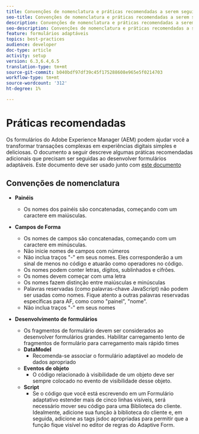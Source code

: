 ```yaml
---
title: Convenções de nomenclatura e práticas recomendadas a serem seguidas ao criar formulários adaptáveis
seo-title: Convenções de nomenclatura e práticas recomendadas a serem seguidas ao criar formulários adaptáveis
description: Convenções de nomenclatura e práticas recomendadas a serem seguidas ao criar formulários adaptáveis
seo-description: Convenções de nomenclatura e práticas recomendadas a serem seguidas ao criar formulários adaptáveis
feature: formulários adaptáveis
topics: best-practices
audience: developer
doc-type: article
activity: setup
version: 6.3,6.4,6.5
translation-type: tm+mt
source-git-commit: b040bdf97df39c45f175288608e965e5f0214703
workflow-type: tm+mt
source-wordcount: '312'
ht-degree: 1%

---
```


# Práticas recomendadas    

Os formulários do Adobe Experience Manager (AEM) podem ajudar você a transformar transações complexas em experiências digitais simples e deliciosas. O documento a seguir descreve algumas práticas recomendadas adicionais que precisam ser seguidas ao desenvolver formulários adaptáveis. Este documento deve ser usado junto com [este documento](https://helpx.adobe.com/experience-manager/6-3/forms/using/adaptive-forms-best-practices.html#Overview)

## Convenções de nomenclatura

* **Painéis**
   * Os nomes dos painéis são concatenadas, começando com um caractere em maiúsculas.

* **Campos de Forma**
   * Os nomes de campos são concatenadas, começando com um caractere em minúsculas.
   * Não inicie nomes de campos com números
   * Não inclua traços &quot;-&quot; em seus nomes. Eles corresponderão a um sinal de menos no código e atuarão como operadores no código.
   * Os nomes podem conter letras, dígitos, sublinhados e cifrões.
   * Os nomes devem começar com uma letra
   * Os nomes fazem distinção entre maiúsculas e minúsculas
   * Palavras reservadas (como palavras-chave JavaScript) não podem ser usadas como nomes. Fique atento a outras palavras reservadas específicas para AF, como   como &quot;painel&quot;, &quot;nome&quot;.
   * Não inclua traços &quot;-&quot; em seus nomes
* **Desenvolvimento de formulários**
   * Os fragmentos de formulário devem ser considerados ao desenvolver formulários grandes. Habilitar carregamento lento de fragmentos de formulário para carregamento mais rápido   times
   * **DataModel**
      * Recomenda-se associar o formulário adaptável ao modelo de dados apropriado
   * **Eventos de objeto**
      * O código relacionado à visibilidade de um objeto deve ser sempre colocado no evento de visibilidade desse objeto.
   * **Script**
      * Se o código que você está escrevendo em um Formulário adaptativo estender mais de cinco linhas visíveis, será necessário mover seu código para uma Biblioteca do cliente. Idealmente, adicione sua função à biblioteca do cliente e, em seguida, adicione as tags jsdoc apropriadas para permitir que a função fique visível no editor de regras do Adaptive Form.



